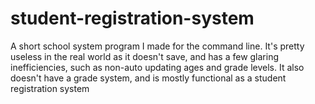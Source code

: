 # student-registration-system

A short school system program I made for the command line. It's pretty useless in the real world as it doesn't save, and has a few glaring inefficiencies, such as non-auto updating ages and grade levels. It also doesn't have a grade system, and is mostly functional as a student registration system
